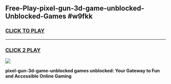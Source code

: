 
## Free-Play-pixel-gun-3d-game-unblocked-Unblocked-Games #w9fkk
<h3>
<a href="https://news.freeplayer.one?title=pixel-gun-3d-game-unblocked&ref=8M">CLICK TO PLAY</a></h3>
<hr>

<h3>
<a href="https://news.freeplayer.one?title=pixel-gun-3d-game-unblocked&ref=8M">CLICK 2 PLAY</a>
  
</h3>

<a href="https://news.freeplayer.one?title=pixel-gun-3d-game-unblocked&ref=8M"><img src="https://clearcache.store/games.png"></a>


**pixel-gun-3d-game-unblocked games unblocked: Your Gateway to Fun and Accessible Online Gaming**
